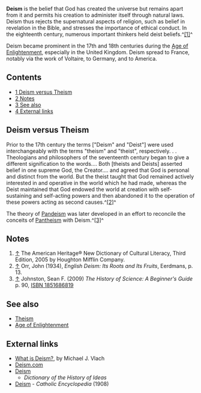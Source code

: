 **Deism** is the belief that God has created the universe but
remains apart from it and permits his creation to administer itself
through natural laws. Deism thus rejects the supernatural aspects
of religion, such as belief in revelation in the Bible, and
stresses the importance of ethical conduct. In the eighteenth
century, numerous important thinkers held deist
beliefs.^[[1]](#note-0)^

Deism became prominent in the 17th and 18th centuries during the
[Age of Enlightenment](Age_of_Enlightenment "Age of Enlightenment"),
especially in the United Kingdom. Deism spread to France, notably
via the work of Voltaire, to Germany, and to America.


## Contents

-   [1 Deism versus Theism](#Deism_versus_Theism)
-   [2 Notes](#Notes)
-   [3 See also](#See_also)
-   [4 External links](#External_links)

## Deism versus Theism

Prior to the 17th century the terms ["Deism" and "Deist"] were used
interchangeably with the terms "theism" and "theist", respectively.
. . Theologians and philosophers of the seventeenth century began
to give a different signification to the words.... Both [theists
and Deists] asserted belief in one supreme God, the Creator.... and
agreed that God is personal and distinct from the world. But the
theist taught that God remained actively interested in and
operative in the world which he had made, whereas the Deist
maintained that God endowed the world at creation with
self-sustaining and self-acting powers and then abandoned it to the
operation of these powers acting as second causes.^[[2]](#note-1)^

The theory of
[Pandeism](index.php?title=Pandeism&action=edit&redlink=1 "Pandeism (page does not exist)")
was later developed in an effort to reconcile the conceits of
[Pantheism](Pantheism "Pantheism") with Deism.^[[3]](#note-2)^

## Notes

1.  [↑](#ref-0) The American Heritage® New Dictionary of Cultural
    Literacy, Third Edition, 2005 by Houghton Mifflin Company.
2.  [↑](#ref-1) Orr, John (1934),
    *English Deism: Its Roots and Its Fruits*, Eerdmans, p. 13.
3.  [↑](#ref-2) Johnston, Sean F. (2009)
    *The History of Science: A Beginner's Guide* p. 90,
    [ISBN 1851686819](http://www.theopedia.com/Special:BookSources/1851686819)

## See also

-   [Theism](Theism "Theism")
-   [Age of Enlightenment](Age_of_Enlightenment "Age of Enlightenment")

## External links

-   [What is Deism?](http://www.theologicalstudies.org/what_is_deism.html),
    by Michael J. Vlach
-   [Deism.com](http://www.deism.com)
-   [Deism](http://etext.lib.virginia.edu/cgi-local/DHI/dhi.cgi?id=dv1-77)
    - *Dictionary of the History of Ideas*
-   [Deism](http://www.newadvent.org/cathen/04679b.htm) -
    *Catholic Encyclopedia* (1908)



